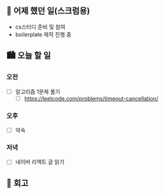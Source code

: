 ## 🌃 어제 했던 일(스크럼용)

- cs스터디 준비 및 참여
- boilerplate 제작 진행 중

## 🏙️ 오늘 할 일

### 오전

- [ ] 알고리즘 1문제 풀기
  - [ ] https://leetcode.com/problems/timeout-cancellation/

### 오후

- [ ] 약속

### 저녁

- [ ] 네이버 리액트 글 읽기

## 🌆 회고

